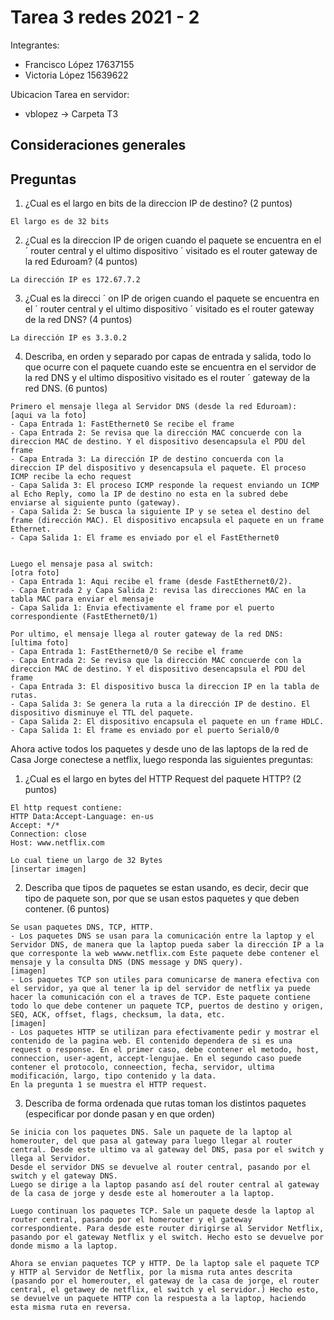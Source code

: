 # Tarea 3 redes 2021 - 2

Integrantes: 
- Francisco López 17637155
- Victoria López 15639622 

Ubicacion Tarea en servidor:
- vblopez -> Carpeta T3

## Consideraciones generales


## Preguntas 

1. ¿Cual es el largo en bits de la direccion IP de destino? (2 puntos)
```
El largo es de 32 bits
```
2. ¿Cual es la direccion IP de origen cuando el paquete se encuentra en el ´ router central y el ultimo dispositivo ´
visitado es el router gateway de la red Eduroam? (4 puntos)
```
La dirección IP es 172.67.7.2
```
3. ¿Cual es la direcci ´ on IP de origen cuando el paquete se encuentra en el ´ router central y el ultimo dispositivo ´
visitado es el router gateway de la red DNS? (4 puntos)
```
La dirección IP es 3.3.0.2
```
4. Describa, en orden y separado por capas de entrada y salida, todo lo que ocurre con el paquete cuando este se
encuentra en el servidor de la red DNS y el ultimo dispositivo visitado es el router ´ gateway de la red DNS. (6
puntos)
```
Primero el mensaje llega al Servidor DNS (desde la red Eduroam):
[aqui va la foto]
- Capa Entrada 1: FastEthernet0 Se recibe el frame
- Capa Entrada 2: Se revisa que la dirección MAC concuerde con la direccion MAC de destino. Y el dispositivo desencapsula el PDU del frame
- Capa Entrada 3: La dirección IP de destino concuerda con la direccion IP del dispositivo y desencapsula el paquete. El proceso ICMP recibe la echo request 
- Capa Salida 3: El proceso ICMP responde la request enviando un ICMP al Echo Reply, como la IP de destino no esta en la subred debe enviarse al siguiente punto (gateway).
- Capa Salida 2: Se busca la siguiente IP y se setea el destino del frame (dirección MAC). El dispositivo encapsula el paquete en un frame Ethernet.
- Capa Salida 1: El frame es enviado por el el FastEthernet0


Luego el mensaje pasa al switch: 
[otra foto]
- Capa Entrada 1: Aqui recibe el frame (desde FastEthernet0/2).
- Capa Entrada 2 y Capa Salida 2: revisa las direcciones MAC en la tabla MAC para enviar el mensaje 
- Capa Salida 1: Envia efectivamente el frame por el puerto correspondiente (FastEthernet0/1)

Por ultimo, el mensaje llega al router gateway de la red DNS:
[ultima foto]
- Capa Entrada 1: FastEthernet0/0 Se recibe el frame
- Capa Entrada 2: Se revisa que la dirección MAC concuerde con la direccion MAC de destino. Y el dispositivo desencapsula el PDU del frame
- Capa Entrada 3: El dispositivo busca la direccion IP en la tabla de rutas.
- Capa Salida 3: Se genera la ruta a la dirección IP de destino. El dispositivo disminuye el TTL del paquete.
- Capa Salida 2: El dispositivo encapsula el paquete en un frame HDLC.
- Capa Salida 1: El frame es enviado por el puerto Serial0/0

```


Ahora active todos los paquetes y desde uno de las laptops de la red de Casa Jorge conectese a netflix, luego responda
las siguientes preguntas:
1. ¿Cual es el largo en bytes del HTTP Request del paquete HTTP? (2 puntos)
```
El http request contiene: 
HTTP Data:Accept-Language: en-us
Accept: */*
Connection: close
Host: www.netflix.com

Lo cual tiene un largo de 32 Bytes
[insertar imagen]

```
2. Describa que tipos de paquetes se estan usando, es decir, decir que tipo de paquete son, por que se usan estos
paquetes y que deben contener. (6 puntos)
```
Se usan paquetes DNS, TCP, HTTP.
- Los paquetes DNS se usan para la comunicación entre la laptop y el Servidor DNS, de manera que la laptop pueda saber la dirección IP a la que corresponte la web wwww.netflix.com Este paquete debe contener el mensaje y la consulta DNS (DNS message y DNS query).
[imagen]
- Los paquetes TCP son utiles para comunicarse de manera efectiva con el servidor, ya que al tener la ip del servidor de netflix ya puede hacer la comunicación con el a traves de TCP. Este paquete contiene todo lo que debe contener un paquete TCP, puertos de destino y origen, SEQ, ACK, offset, flags, checksum, la data, etc.
[imagen]
- Los paquetes HTTP se utilizan para efectivamente pedir y mostrar el contenido de la pagina web. El contenido dependera de si es una request o response. En el primer caso, debe contener el metodo, host, conneccion, user-agent, accept-lengujae. En el segundo caso puede contener el protocolo, conneection, fecha, servidor, ultima modificación, largo, tipo contenido y la data.
En la pregunta 1 se muestra el HTTP request.

```
3. Describa de forma ordenada que rutas toman los distintos paquetes (especificar por donde pasan y en que orden)
```
Se inicia con los paquetes DNS. Sale un paquete de la laptop al homerouter, del que pasa al gateway para luego llegar al router central. Desde este ultimo va al gateway del DNS, pasa por el switch y llega al Servidor.
Desde el servidor DNS se devuelve al router central, pasando por el switch y el gateway DNS.
Luego se dirige a la laptop pasando así del router central al gateway de la casa de jorge y desde este al homerouter a la laptop.

Luego continuan los paquetes TCP. Sale un paquete desde la laptop al router central, pasando por el homerouter y el gateway correspondiente. Para desde este router dirigirse al Servidor Netflix, pasando por el gateway Netflix y el switch. Hecho esto se devuelve por donde mismo a la laptop.

Ahora se envian paquetes TCP y HTTP. De la laptop sale el paquete TCP y HTTP al Servidor de Netflix, por la misma ruta antes descrita (pasando por el homerouter, el gateway de la casa de jorge, el router central, el getawey de netflix, el switch y el servidor.) Hecho esto, se devuelve un paquete HTTP con la respuesta a la laptop, haciendo esta misma ruta en reversa.


```